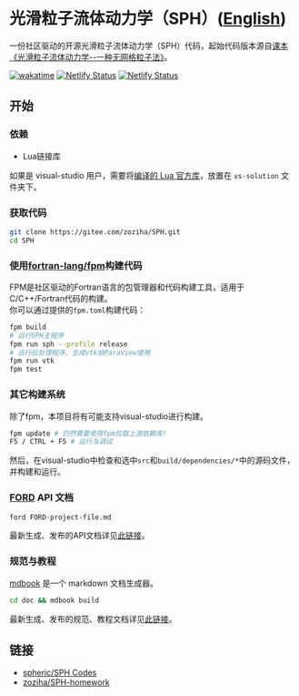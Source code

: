 # 光滑粒子流体动力学（SPH）([English](./README_EN.md))

一份社区驱动的开源光滑粒子流体动力学（SPH）代码，起始代码版本源自[课本《光滑粒子流体动力学--一种无网格粒子法》](doc/books/光滑粒子流体动力学：一种无网格粒子法.pdf)。

[![wakatime](https://wakatime.com/badge/user/ca8e3153-da86-47e8-ba89-1fac0c842c19.svg)](https://wakatime.com/@ca8e3153-da86-47e8-ba89-1fac0c842c19)
[![Netlify Status](https://api.netlify.com/api/v1/badges/49b0928e-4dc4-4c1c-9aa1-b3f0095fb152/deploy-status)](https://app.netlify.com/sites/zoziha-sph-api-docs/deploys)
[![Netlify Status](https://api.netlify.com/api/v1/badges/ba328ec0-0f67-4349-86b1-2d5f5847c98a/deploy-status)](https://app.netlify.com/sites/zoziha-sph-specs-and-tutorial/deploys)

## 开始

### 依赖

- Lua链接库

如果是 visual-studio 用户，需要将[编译的 Lua 官方库](https://gitee.com/zoziha/sph/issues/I5138J#note_9613327_link)，放置在 `vs-solution` 文件夹下。

### 获取代码

```sh
git clone https://gitee.com/zoziha/SPH.git
cd SPH
```

### 使用[fortran-lang/fpm](https://github.com/fortran-lang/fpm)构建代码

FPM是社区驱动的Fortran语言的包管理器和代码构建工具，适用于C/C++/Fortran代码的构建。  
你可以通过提供的`fpm.toml`构建代码：

```sh
fpm build
# 运行SPH主程序
fpm run sph --profile release
# 运行后处理程序，生成vtk给ParaView使用
fpm run vtk
fpm test
```

### 其它构建系统

除了fpm，本项目将有可能支持visual-studio进行构建。

```sh
fpm update # 仍然需要使用fpm拉取上游依赖库!
F5 / CTRL + F5 # 运行与调试
```

然后，在visual-studio中检查和选中`src`和`build/dependencies/*`中的源码文件，并构建和运行。

### [FORD](https://github.com/Fortran-FOSS-Programmers/ford) API 文档

```sh
ford FORD-project-file.md
```

最新生成、发布的API文档详见[此链接](https://zoziha-sph-api-docs.netlify.app/)。

### 规范与教程

[mdbook](https://github.com/rust-lang/mdBook) 是一个 markdown 文档生成器。

```sh
cd doc && mdbook build
```

最新生成、发布的规范、教程文档详见[此链接](https://zoziha-sph-specs-and-tutorial.netlify.app/)。

## 链接

- [spheric/SPH Codes](https://spheric-sph.org/sph-projects-and-codes)
- [zoziha/SPH-homework](https://github.com/zoziha/SPH-homework)
